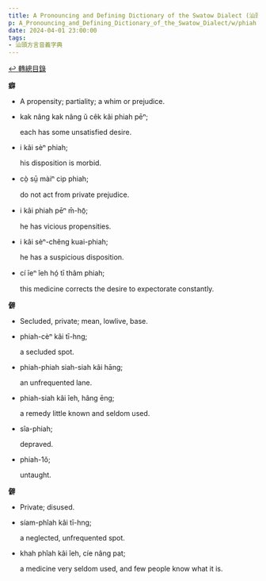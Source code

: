 ```yaml
---
title: A Pronouncing and Defining Dictionary of the Swatow Dialect (汕頭方言音義字典) / phiah
p: A_Pronouncing_and_Defining_Dictionary_of_the_Swatow_Dialect/w/phiah
date: 2024-04-01 23:00:00
tags: 
- 汕頭方言音義字典
---
```


[↩️ 轉總目錄](/A_Pronouncing_and_Defining_Dictionary_of_the_Swatow_Dialect)


**癖**
- A propensity; partiality; a whim or prejudice.

- kak nâng kak nâng ŭ cêk kâi phiah pēⁿ;

  each has some unsatisfied desire.

- i kâi sèⁿ phiah;

  his disposition is morbid.

- cò̤ sṳ̄ màiⁿ cip phiah;

  do not act from private prejudice.

- i kâi phiah pēⁿ m̄-hō̤;

  he has vicious propensities.

- i kâi sèⁿ-chêng kuai-phiah;

  he has a suspicious disposition.

- cí īeⁿ îeh hó̤ tī thâm phiah;

  this medicine corrects the desire to expectorate constantly.

**僻**
- Secluded, private; mean, lowlive, base.

- phiah-cèⁿ kâi tī-hng;

  a secluded spot.

- phiah-phiah siah-siah kâi hāng;

  an unfrequented lane.

- phiah-siah kâi îeh, hâng ēng;

  a remedy little known and seldom used.

- sîa-phiah;

  depraved.

- phiah-1ŏ;

  untaught.

**僻**
- Private; disused.

- síam-phîah kâi tī-hng;

  a neglected, unfrequented spot.

- khah phîah kâi îeh, cíe nâng pat;

  a medicine very seldom used, and few people know what it is.